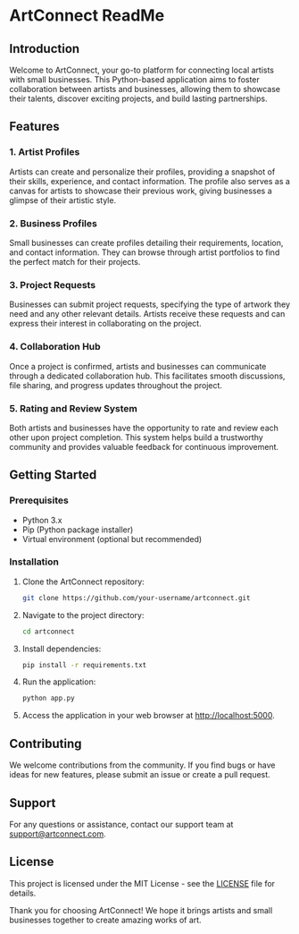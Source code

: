 # ArtConnect ReadMe

## Introduction

Welcome to ArtConnect, your go-to platform for connecting local artists with small businesses. This Python-based application aims to foster collaboration between artists and businesses, allowing them to showcase their talents, discover exciting projects, and build lasting partnerships.

## Features

### 1. Artist Profiles

Artists can create and personalize their profiles, providing a snapshot of their skills, experience, and contact information. The profile also serves as a canvas for artists to showcase their previous work, giving businesses a glimpse of their artistic style.

### 2. Business Profiles

Small businesses can create profiles detailing their requirements, location, and contact information. They can browse through artist portfolios to find the perfect match for their projects.

### 3. Project Requests

Businesses can submit project requests, specifying the type of artwork they need and any other relevant details. Artists receive these requests and can express their interest in collaborating on the project.

### 4. Collaboration Hub

Once a project is confirmed, artists and businesses can communicate through a dedicated collaboration hub. This facilitates smooth discussions, file sharing, and progress updates throughout the project.

### 5. Rating and Review System

Both artists and businesses have the opportunity to rate and review each other upon project completion. This system helps build a trustworthy community and provides valuable feedback for continuous improvement.

## Getting Started

### Prerequisites

- Python 3.x
- Pip (Python package installer)
- Virtual environment (optional but recommended)

### Installation

1. Clone the ArtConnect repository:
   ```bash
   git clone https://github.com/your-username/artconnect.git
   ```

2. Navigate to the project directory:
   ```bash
   cd artconnect
   ```

3. Install dependencies:
   ```bash
   pip install -r requirements.txt
   ```

4. Run the application:
   ```bash
   python app.py
   ```

5. Access the application in your web browser at [http://localhost:5000](http://localhost:5000).

## Contributing

We welcome contributions from the community. If you find bugs or have ideas for new features, please submit an issue or create a pull request.

## Support

For any questions or assistance, contact our support team at support@artconnect.com.

## License

This project is licensed under the MIT License - see the [LICENSE](LICENSE) file for details.

Thank you for choosing ArtConnect! We hope it brings artists and small businesses together to create amazing works of art.
